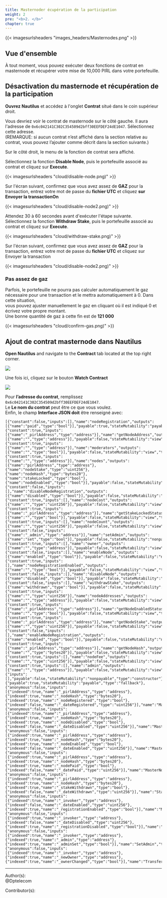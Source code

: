 ```yaml
---
title: Masternoder écupération de la participation
weight: 2
pre: "<b>2. </b>"
chapter: true
---
```

{{< imagesurlsheaders "images_headers/Masternodes.png" >}}


## Vue d'ensemble

À tout moment, vous pouvez exécuter deux fonctions de contrat en masternode et récupérer votre mise de 10,000 PIRL dans votre portefeuille.  

## Désactivation du masternode et récupération de la participation  

**Ouvrez Nautilus** et accédez à l'onglet **Contrat** situé dans le coin supérieur droit.  

Vous devriez voir le contrat de masternode sur le côté gauche. Il aura l'adresse de `0x6c042141C302C354509d2bff30EEFDEF24dE1047`. Sélectionnez cette adresse.  
(REMARQUE: si aucun contrat n’est affiché dans la section relative au contrat, vous pouvez l’ajouter comme décrit dans la section suivante.)  

Sur le côté droit, le menu de la fonction de contrat sera affiché.  

Sélectionnez la fonction **Disable Node**, puis le portefeuille associé au contrat et cliquez sur **Execute**.  

{{< imagesurlsheaders "cloud/disable-node.png)" >}}

Sur l'écran suivant, confirmez que vous avez assez de **GAZ** pour la transaction, entrez votre mot de passe du **fichier UTC** et cliquez **sur Envoyer la transactionOn**

{{< imagesurlsheaders "cloud/disable-node2.png)" >}}

Attendez 30 à 60 secondes avant d'exécuter l'étape suivante.  
Sélectionnez la fonction **Withdraw Stake**, puis le portefeuille associé au contrat et cliquez sur **Execute**.  

{{< imagesurlsheaders "cloud/withdraw-stake.png)" >}}

Sur l'écran suivant, confirmez que vous avez assez de **GAZ** pour la transaction, entrez votre mot de passe du **fichier UTC** et cliquez sur Envoyer la transaction  

{{< imagesurlsheaders "cloud/disable-node2.png)" >}}

### Pas assez de gaz  

Parfois, le portefeuille ne pourra pas calculer automatiquement le gaz nécessaire pour une transaction et le mettra automatiquement à 0. Dans cette situation,   
vous pouvez ajuster manuellement le gaz en cliquant où il est indiqué 0 et écrivez votre propre montant.  
Une bonne quantité de gaz à cette fin est de **121 000**  

{{< imagesurlsheaders "cloud/confirm-gas.png)" >}}

## Ajout de contrat  masternode dans Nautilus  

**Open Nautilus** and navigate to the **Contract** tab located at the top right corner.  

![](https://cdn-images-1.medium.com/max/1600/0*OW_7W9P_u0k7ZdmZ.png)

Une fois ici, cliquez sur le bouton **Watch Contract**  

![](https://cdn-images-1.medium.com/max/1600/0*wZbZlfAdjrUuhr53.png)

Pour **l’adresse du contrat**, remplissez `0x6c042141C302C354509d2bff30EEFDEF24dE1047`.  
Le **Le nom du contrat** peut être ce que vous voulez.  
Enfin, le champ **Interface JSON doit** être renseigné avec:

```
[{"constant":false,"inputs":[],"name":"nodeRegistration","outputs":[{"name":"paid","type":"bool"}],"payable":true,"stateMutability":"payable","type":"function"},{"constant":true,"inputs":[{"name":"_pirlAddress","type":"address"}],"name":"getNodeAddress","outputs":[{"name":"","type":"address"}],"payable":false,"stateMutability":"view","type":"function"},{"constant":true,"inputs":[{"name":"","type":"address"}],"name":"moderators","outputs":[{"name":"","type":"bool"}],"payable":false,"stateMutability":"view","type":"function"},{"constant":true,"inputs":[{"name":"","type":"address"}],"name":"nodes","outputs":[{"name":"pirlAddress","type":"address"},{"name":"nodeStake","type":"uint256"},{"name":"nodeHash","type":"bytes20"},{"name":"stakeLocked","type":"bool"},{"name":"nodeEnabled","type":"bool"}],"payable":false,"stateMutability":"view","type":"function"},{"constant":false,"inputs":[],"name":"disableNodeRegistration","outputs":[{"name":"disabled","type":"bool"}],"payable":false,"stateMutability":"nonpayable","type":"function"},{"constant":true,"inputs":[],"name":"nodeCost","outputs":[{"name":"","type":"uint256"}],"payable":false,"stateMutability":"view","type":"function"},{"constant":true,"inputs":[{"name":"_pirlAddress","type":"address"}],"name":"getStakeLockedStatus","outputs":[{"name":"","type":"bool"}],"payable":false,"stateMutability":"view","type":"function"},{"constant":true,"inputs":[],"name":"nodeCount","outputs":[{"name":"","type":"uint256"}],"payable":false,"stateMutability":"view","type":"function"},{"constant":false,"inputs":[{"name":"_admin","type":"address"}],"name":"setAdmin","outputs":[{"name":"set","type":"bool"}],"payable":false,"stateMutability":"nonpayable","type":"function"},{"constant":true,"inputs":[],"name":"owner","outputs":[{"name":"","type":"address"}],"payable":false,"stateMutability":"view","type":"function"},{"constant":false,"inputs":[],"name":"enableNode","outputs":[{"name":"enabled","type":"bool"}],"payable":false,"stateMutability":"nonpayable","type":"function"},{"constant":true,"inputs":[],"name":"nodeRegistrationEnabled","outputs":[{"name":"","type":"bool"}],"payable":false,"stateMutability":"view","type":"function"},{"constant":false,"inputs":[],"name":"disableNode","outputs":[{"name":"disabled","type":"bool"}],"payable":false,"stateMutability":"nonpayable","type":"function"},{"constant":false,"inputs":[],"name":"withdrawStake","outputs":[{"name":"withdrawn","type":"bool"}],"payable":false,"stateMutability":"nonpayable","type":"function"},{"constant":true,"inputs":[{"name":"","type":"uint256"}],"name":"nodeAddresses","outputs":[{"name":"","type":"address"}],"payable":false,"stateMutability":"view","type":"function"},{"constant":true,"inputs":[{"name":"_pirlAddress","type":"address"}],"name":"getNodeEnabledStatus","outputs":[{"name":"","type":"bool"}],"payable":false,"stateMutability":"view","type":"function"},{"constant":true,"inputs":[{"name":"_pirlAddress","type":"address"}],"name":"getNodeStake","outputs":[{"name":"","type":"uint256"}],"payable":false,"stateMutability":"view","type":"function"},{"constant":false,"inputs":[],"name":"enableNodeRegistration","outputs":[{"name":"enabled","type":"bool"}],"payable":false,"stateMutability":"nonpayable","type":"function"},{"constant":true,"inputs":[{"name":"_pirlAddress","type":"address"}],"name":"getNodeHash","outputs":[{"name":"","type":"bytes20"}],"payable":false,"stateMutability":"view","type":"function"},{"constant":true,"inputs":[],"name":"nodeFee","outputs":[{"name":"","type":"uint256"}],"payable":false,"stateMutability":"view","type":"function"},{"constant":true,"inputs":[],"name":"admin","outputs":[{"name":"","type":"address"}],"payable":false,"stateMutability":"view","type":"function"},{"inputs":[],"payable":false,"stateMutability":"nonpayable","type":"constructor"},{"payable":true,"stateMutability":"payable","type":"fallback"},{"anonymous":false,"inputs":[{"indexed":true,"name":"_pirlAddress","type":"address"},{"indexed":true,"name":"_nodeHash","type":"bytes20"},{"indexed":true,"name":"_nodeRegistered","type":"bool"},{"indexed":false,"name":"_dateRegistered","type":"uint256"}],"name":"MasterNodeRegistered","type":"event"},{"anonymous":false,"inputs":[{"indexed":true,"name":"_pirlAddress","type":"address"},{"indexed":true,"name":"_nodeHash","type":"bytes20"},{"indexed":true,"name":"_nodeDisabled","type":"bool"},{"indexed":false,"name":"_dateDisabled","type":"uint256"}],"name":"MasterNodeDisabled","type":"event"},{"anonymous":false,"inputs":[{"indexed":true,"name":"_pirlAddress","type":"address"},{"indexed":true,"name":"_nodeHash","type":"bytes20"},{"indexed":true,"name":"_nodeEnabled","type":"bool"},{"indexed":false,"name":"_dateEnabled","type":"uint256"}],"name":"MasterNodeEnabled","type":"event"},{"anonymous":false,"inputs":[{"indexed":true,"name":"_pirlAddress","type":"address"},{"indexed":true,"name":"_nodeHash","type":"bytes20"},{"indexed":true,"name":"_nodePaid","type":"bool"},{"indexed":false,"name":"_datePaid","type":"uint256"}],"name":"MasterNodeRewarded","type":"event"},{"anonymous":false,"inputs":[{"indexed":true,"name":"_pirlAddress","type":"address"},{"indexed":true,"name":"_nodeHash","type":"bytes20"},{"indexed":true,"name":"_stakeWithdrawn","type":"bool"},{"indexed":false,"name":"_dateWithdrawn","type":"uint256"}],"name":"StakeWithdrawn","type":"event"},{"anonymous":false,"inputs":[{"indexed":true,"name":"_invoker","type":"address"},{"indexed":false,"name":"_dateEnabled","type":"uint256"},{"indexed":true,"name":"_registrationEnabled","type":"bool"}],"name":"MasterNodeRegistrationEnabled","type":"event"},{"anonymous":false,"inputs":[{"indexed":true,"name":"_invoker","type":"address"},{"indexed":false,"name":"_dateDisabled","type":"uint256"},{"indexed":true,"name":"_registrationDisabled","type":"bool"}],"name":"MasterNodeRegistrationDisabled","type":"event"},{"anonymous":false,"inputs":[{"indexed":true,"name":"_invoker","type":"address"},{"indexed":true,"name":"_admin","type":"address"},{"indexed":true,"name":"_adminSet","type":"bool"}],"name":"SetAdmin","type":"event"},{"anonymous":false,"inputs":[{"indexed":true,"name":"_invoker","type":"address"},{"indexed":true,"name":"_newOwner","type":"address"},{"indexed":true,"name":"_ownerChanged","type":"bool"}],"name":"TransferOwnership","type":"event"}]

```


---
Author(s):  
@Dptelecom


Contributor(s):
